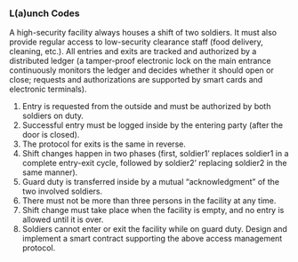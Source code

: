 ### L(a)unch Codes

A high-security facility always houses a shift of two soldiers. It must also provide regular
access to low-security clearance staff (food delivery, cleaning, etc.). All entries and exits are
tracked and authorized by a distributed ledger (a tamper-proof electronic lock on the main
entrance continuously monitors the ledger and decides whether it should open or close;
requests and authorizations are supported by smart cards and electronic terminals).

1. Entry is requested from the outside and must be authorized by both soldiers on duty.
2. Successful entry must be logged inside by the entering party (after the door is closed).
3. The protocol for exits is the same in reverse.
4. Shift changes happen in two phases (first, soldier1’ replaces soldier1 in a
   complete entry-exit cycle, followed by soldier2’ replacing soldier2 in the same
   manner).
5. Guard duty is transferred inside by a mutual “acknowledgment” of the two involved
   soldiers.
6. There must not be more than three persons in the facility at any time.
7. Shift change must take place when the facility is empty, and no entry is allowed until it
   is over.
8. Soldiers cannot enter or exit the facility while on guard duty.
   Design and implement a smart contract supporting the above access management protocol.
